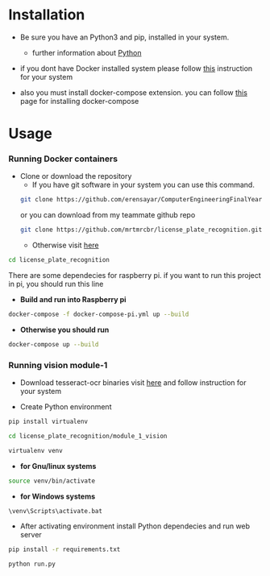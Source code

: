 # Installation

- Be sure you have an Python3 and pip, installed in your system.

    - further information about [Python](https://www.python.org/downloads/)

- if you dont have Docker installed system please follow [this](https://docs.docker.com/desktop/) instruction for your system

- also you must install docker-compose extension. you can follow [this](https://docs.docker.com/compose/install/) page for installing docker-compose

# Usage

### Running Docker containers
- Clone or download the repository
    - If you have git software in your system you can use this command.
    ```sh
    git clone https://github.com/erensayar/ComputerEngineeringFinalYearProject-LicensePlateRecognitionProject.git
    ```
    or you can download from my teammate github repo
    ```sh
    git clone https://github.com/mrtmrcbr/license_plate_recognition.git
    ```
    - Otherwise visit [here](https://github.com/erensayar/ComputerEngineeringFinalYearProject-LicensePlateRecognitionProject/archive/master.zip)


```sh
cd license_plate_recognition
```

There are some dependecies for raspberry pi. if you want to run this project in pi, you should run this line
- **Build and run into Raspberry pi**
```sh
docker-compose -f docker-compose-pi.yml up --build
```

- **Otherwise you should run**
```sh
docker-compose up --build
```

### Running vision module-1

- Download tesseract-ocr binaries visit [here](https://tesseract-ocr.github.io/tessdoc/4.0-with-LSTM.html#400-alpha-for-windows) and follow instruction for your system

- Create Python environment
```sh
pip install virtualenv

cd license_plate_recognition/module_1_vision

virtualenv venv
```
- **for Gnu/linux systems**
```sh
source venv/bin/activate
```

- **for Windows systems**
```sh
\venv\Scripts\activate.bat
```

- After activating environment install Python dependecies and run web server
```sh
pip install -r requirements.txt

python run.py
```
